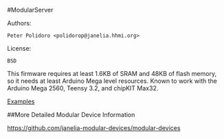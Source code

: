 #ModularServer

Authors:

    Peter Polidoro <polidorop@janelia.hhmi.org>

License:

    BSD

This firmware requires at least 1.6KB of SRAM and 48KB of flash
memory, so it needs at least Arduino Mega level resources. Known to
work with the Arduino Mega 2560, Teensy 3.2, and chipKIT Max32.

[Examples](./examples)

##More Detailed Modular Device Information

<https://github.com/janelia-modular-devices/modular-devices>


